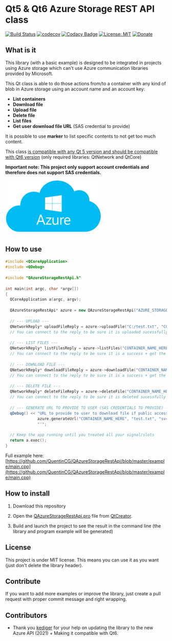 # Qt5 & Qt6 Azure Storage REST API class
[![Build Status](https://travis-ci.org/QuentinCG/QAzureStorageRestApi.svg?branch=master)](https://travis-ci.org/QuentinCG/QAzureStorageRestApi) [![codecov](https://codecov.io/gh/QuentinCG/QAzureStorageRestApi/branch/master/graph/badge.svg)](https://codecov.io/gh/QuentinCG/QAzureStorageRestApi) [![Codacy Badge](https://api.codacy.com/project/badge/Grade/59f51d86f3ac401d8b11bb59c3cba523)](https://www.codacy.com/manual/QuentinCG/QAzureStorageRestApi?utm_source=github.com&amp;utm_medium=referral&amp;utm_content=QuentinCG/QAzureStorageRestApi&amp;utm_campaign=Badge_Grade) [![License: MIT](https://img.shields.io/badge/License-MIT-brightgreen.svg)](https://github.com/QuentinCG/QAzureStorageRestApi/blob/master/LICENSE) [![Donate](https://img.shields.io/badge/Donate-PayPal-blue.svg)](https://paypal.me/QuentinCG)
 
## What is it

This library (with a basic example) is designed to be integrated in projects using Azure storage which can't use Azure communication libraries provided by Microsoft.

This Qt class is able to do those actions from/to a container with any kind of blob in Azure storage using an account name and an account key:
 - <b>List containers</b>
 - <b>Download file</b>
 - <b>Upload file</b>
 - <b>Delete file</b>
 - <b>List files</b>
 - <b>Get user download file URL</b> (SAS credential to provide)

It is possible to use <b>marker</b> to list specific contents to not get too much content.

This class <a href="https://download.qt.io/archive/qt/">is compatible with any Qt 5 version and should be compatible with Qt6 version</a> (only required libraries: QtNetwork and QtCore)

<b>Important note: This project only support account credentials and therefore does not support SAS credentials.</b>

<img src="azure.png" width="300">

## How to use

```cpp
#include <QCoreApplication>
#include <QDebug>

#include "QAzureStorageRestApi.h"

int main(int argc, char *argv[])
{
  QCoreApplication a(argc, argv);

  QAzureStorageRestApi* azure = new QAzureStorageRestApi("AZURE_STORAGE_ACCOUNT_NAME_HERE", "AZURE_STORAGE_ACCOUNT_KEY_HERE", &a);

  // --- UPLOAD ---
  QNetworkReply* uploadFileReply = azure->uploadFile("C:/test.txt", "CONTAINER_NAME_HERE", "test.txt");
  // You can connect to the reply to be sure it is uploaded sucessfully

  // --- LIST FILES ---
  QNetworkReply* listFilesReply = azure->listFiles("CONTAINER_NAME_HERE");
  // You can connect to the reply to be sure it is a success + get the full response to parse the list

  // --- DOWNLOAD FILE ---
  QNetworkReply* downloadFileReply = azure->downloadFile("CONTAINER_NAME_HERE", "test.txt");
  // You can connect to the reply to be sure it is a success + get the file as byte array

  // --- DELETE FILE ---
  QNetworkReply* deleteFileReply = azure->deleteFile("CONTAINER_NAME_HERE", "test.txt");
  // You can connect to the reply to be sure it is deleted sucessfully

  // --- GENERATE URL TO PROVIDE TO USER (SAS CREDENTIALS TO PROVIDE) ---
  qDebug() << "URL to provide to user to download file if public access to this file: '" +
              azure.generateUrl("CONTAINER_NAME_HERE", "test.txt", "sv=2022-11-02&sr=b&sig=.......") +
              "'";
 
  // Keep the app running until you treated all your signal/slots
  return a.exec();
}
```
Full example here: [https://github.com/QuentinCG/QAzureStorageRestApi/blob/master/example/main.cpp](https://github.com/QuentinCG/QAzureStorageRestApi/blob/master/example/main.cpp)


## How to install

1) Download this repository</a>

2) Open the <a href="https://github.com/QuentinCG/QAzureStorageRestApi/blob/master/QAzureStorageRestApi.pro">QAzureStorageRestApi.pro</a> file from <a href="https://download.qt.io/archive/qt/">QtCreator</a>.

3) Build and launch the project to see the result in the command line (the library and program example will be generated)

## License

This project is under MIT license. This means you can use it as you want (just don't delete the library header).

## Contribute

If you want to add more examples or improve the library, just create a pull request with proper commit message and right wrapping.

## Contributors

- Thank you <a target="_blank" href="https://github.com/kediger">kediger</a> for your help on updating the library to the new Azure API (2021) + Making it compatible with Qt6.

